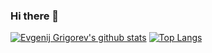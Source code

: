 ### Hi there 👋

[![Evgenij Grigorev's github stats](https://github-readme-stats.vercel.app/api?username=Evgengrmit&count_private=true&show_icons=true)](https://github.com/anuraghazra/github-readme-stats)
[![Top Langs](https://github-readme-stats.vercel.app/api/top-langs/?username=Evgengrmit&layout=compact)](https://github.com/anuraghazra/github-readme-stats)
